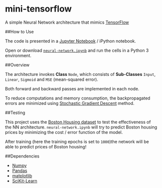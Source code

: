 # mini-tensorflow
A simple Neural Network architecture that mimics [TensorFlow](https://www.tensorflow.org/)

##How to Use

The code is presented in a [Jupyter Notebook](https://github.com/jupyter/notebook) / iPython notebook.

Open or download [`neural-network.ipynb`](https://github.com/adsasmita/mini-tensorflow/blob/master/neural-network.ipynb) and run the cells in a Python 3 environment.

##Overview

The architecture invokes **Class** `Node`, which consists of **Sub-Classes** `Input`, `Linear`, `Sigmoid` and `MSE` (mean-squared error).

Both forward and backward passes are implemented in each node.

To reduce computations and memory consumption, the backpropagated errors are minimized using [Stochastic Gradient Descent](http://sebastianruder.com/optimizing-gradient-descent/index.html#stochasticgradientdescent) method.

##Testing

This project uses the [Boston Housing dataset](https://archive.ics.uci.edu/ml/datasets/Housing) to test the effectiveness of the NN architecture. ``neural-network.ipynb`` will try to predict Boston housing prices by minimizing the cost / error function of the model.

After training (here the training epochs is set to ``1000``)the network will be able to predict prices of Boston housing!

##Dependencies

* [Numpy](http://www.numpy.org/)
* [Pandas](http://pandas.pydata.org/)
* [matplotlib](http://matplotlib.org/)
* [SciKit-Learn](http://scikit-learn.org/)



